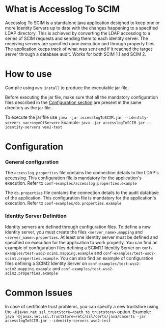 # What is Accesslog To SCIM
Accesslog To SCIM is a standalone java application designed to keep one or more Identity Servers up to date with the changes happening to a specified LDAP directory.
This is achieved by converting the LDAP accesslog to a series of SCIM requests and sending them to each identity server.
The receiving servers are specified upon execution and through property files.
The application keeps track of what was sent and if it reached the target server through a database audit.
Works for both SCIM 1.1 and SCIM 2.

# How to use
Compile using `mvn install` to produce the executable jar file.

Before executing the jar file, make sure that all the mandatory configuration files described in the [Configuration section](#configuration) are present in the same directory as the jar file.

To execute the jar file use `java -jar accesslogToSCIM.jar --identity-servers <acronymOfServer>`
Example: `java -jar accesslogToSCIM.jar --identity-servers wso2-test`

# Configuration
### General configuration
The `accesslog.properties` file contains the connection details to the LDAP's accesslog. This configuration file is mandatory for the application's execution. Refer to `conf-examples/accesslog.properties.example`

The `db.properties` file contains the connection details to the audit database of the application. This configuration file is mandatory for the application's execution. Refer to `conf-examples/db.properties.example`
### Identity Server Definition
Identity servers are defined through configuration files. To define a new identity server, you must create the files `<server_name>.mapping` and `<server_name>.properties`.
At least one identity server must be defined and specified on execution for the application to work properly.
You can find an example of configuration files defining a SCIM1.1 Identity Server on `conf-examples/test-wso2-scim1.mapping.example` and `conf-examples/test-wso2-scim1.properties.example`.
You can also find an example of configuration files defining a SCIM2 Identity Server on `conf-examples/test-wso2-scim2.mapping.example` and `conf-examples/test-wso2-scim2.properties.example`

# Common Issues
In case of certificate trust problems, you can specify a new truststore using the `-Djavax.net.ssl.trustStore=<path_to_truststore>` option.
Example: `java -Djavax.net.ssl.trustStore=/etc/ssl/certs/java/cacerts -jar accesslogToSCIM.jar --identity-servers wso2-test`
